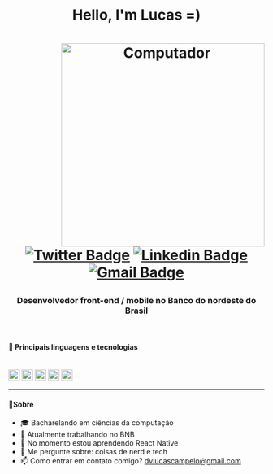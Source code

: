 <h1 align="center">Hello, I'm Lucas =)
</h1>


<h1 align="center">
   <img src="https://imgur.com/YOrK89P" width="400px" align="right" alt="Computador">
   
[![Twitter Badge](https://img.shields.io/badge/-@dlucascampelo-6633cc?style=flat-square&labelColor=6633cc&logo=twitter&logoColor=white&link=https://twitter.com/dlucascampelo)](https://twitter.com/dlucascampelo)
[![Linkedin Badge](https://img.shields.io/badge/-Lucas%20Campelo-6633cc?style=flat-square&logo=Linkedin&logoColor=&link=https://https://www.linkedin.com/in/lucas-campelo-858562186/)](https://www.linkedin.com/in/lucas-campelo-858562186/)
[![Gmail Badge](https://img.shields.io/badge/-dvlucascampelo@gmail.com-6633cc?style=flat-square&logo=Gmail&logoColor=white&link=mailto:diego.schell.f@gmail.com)](mailto:dvlucascampelo@gmail.com)

</h1>

**<h3 align="center">Desenvolvedor front-end / mobile no Banco do nordeste do Brasil</h3>**
</br>

**<h4>🚀 Principais linguagens e tecnologias </h4>**
</br>
[<img height="22" src="https://img.shields.io/badge/JavaScript-F7DF1E?style=for-the-badge&logo=javascript&logoColor=black">](https://www.javascript.com/)
[<img height="22" src="https://img.shields.io/badge/TypeScript-007ACC?style=for-the-badge&logo=typescript&logoColor=white">](https://www.typescriptlang.org/)
[<img height="22" src="https://img.shields.io/badge/react_native-%2320232a.svg?style=for-the-badge&logo=react&logoColor=%2361DAFB">](https://reactnative.dev/)
[<img height="22" src="https://img.shields.io/badge/React-20232A?style=for-the-badge&logo=react&logoColor=61DAFB">](https://reactjs.org)
[<img height="22" src="https://img.shields.io/badge/Node.js-43853D?style=for-the-badge&logo=node.js&logoColor=white">](https://nodejs.org/en/)


---

**<h4>💬Sobre**</h4>

- 🎓 Bacharelando em ciências da computação
- 🔭 Atualmente trabalhando no BNB
- 🌱 No momento estou aprendendo React Native
- 💬 Me pergunte sobre: coisas de nerd e tech
- 📫 Como entrar em contato comigo? dvlucascampelo@gmail.com

